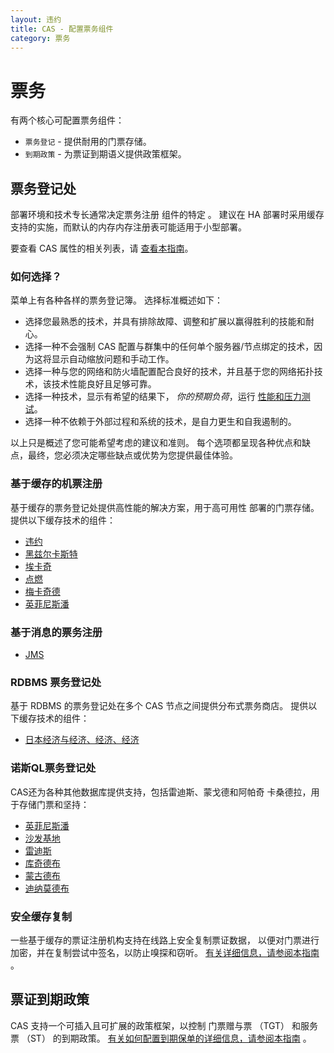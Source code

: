 ```yaml
---
layout: 违约
title: CAS - 配置票务组件
category: 票务
---
```


# 票务

有两个核心可配置票务组件：

* `票务登记` - 提供耐用的门票存储。
* `到期政策` - 为票证到期语义提供政策框架。

## 票务登记处

部署环境和技术专长通常决定票务注册</code> 组件的特定 。 建议在 HA 部署时采用缓存支持的实施，而默认的内存内存注册表可能适用于小型部署。</p>

<p spaces-before="0">要查看 CAS 属性的相关列表，请 <a href="../configuration/Configuration-Properties.html#ticket-registry">查看本指南</a>。</p>

<h3 spaces-before="0">如何选择？</h3>

<p spaces-before="0">菜单上有各种各样的票务登记簿。 选择标准概述如下：</p>

<ul>
<li>选择您最熟悉的技术，并具有排除故障、调整和扩展以赢得胜利的技能和耐心。</li>
<li>选择一种不会强制 CAS 配置与群集中的任何单个服务器/节点绑定的技术，因为这将显示自动缩放问题和手动工作。</li>
<li>选择一种与您的网络和防火墙配置配合良好的技术，并且基于您的网络拓扑技术，该技术性能良好且足够可靠。</li>
<li>选择一种技术，显示有希望的结果下， <em x-id="3">你的预期负荷</em>，运行 <a href="../high_availability/High-Availability-Performance-Testing.html">性能和压力测试</a>。</li>
<li>选择一种不依赖于外部过程和系统的技术，是自力更生和自我遏制的。</li>
</ul>

<p spaces-before="0">以上只是概述了您可能希望考虑的建议和准则。 每个选项都呈现各种优点和缺点，最终，您必须决定哪些缺点或优势为您提供最佳体验。</p>

<h3 spaces-before="0">基于缓存的机票注册</h3>

<p spaces-before="0">基于缓存的票务登记处提供高性能的解决方案，用于高可用性
部署的门票存储。 提供以下缓存技术的组件：</p>

<ul>
<li><a href="Default-Ticket-Registry.html">违约</a></li>
<li><a href="Hazelcast-Ticket-Registry.html">黑兹尔卡斯特</a></li>
<li><a href="Ehcache-Ticket-Registry.html">埃卡奇</a></li>
<li><a href="Ignite-Ticket-Registry.html">点燃</a></li>
<li><a href="Memcached-Ticket-Registry.html">梅卡奇德</a></li>
<li><a href="Infinispan-Ticket-Registry.html">英菲尼斯潘</a></li>
</ul>

<h3 spaces-before="0">基于消息的票务注册</h3>

<ul>
<li><a href="Messaging-JMS-Ticket-Registry.html">JMS</a></li>
</ul>

<h3 spaces-before="0">RDBMS 票务登记处</h3>

<p spaces-before="0">基于 RDBMS 的票务登记处在多个 CAS 节点之间提供分布式票务商店。
提供以下缓存技术的组件：</p>

<ul>
<li><a href="JPA-Ticket-Registry.html">日本经济与经济、经济、经济</a></li>
</ul>

<h3 spaces-before="0">诺斯QL票务登记处</h3>

<p spaces-before="0">CAS还为各种其他数据库提供支持，包括雷迪斯、蒙戈德和阿帕奇
卡桑德拉，用于存储门票和坚持：</p>

<ul>
<li><a href="Infinispan-Ticket-Registry.html">英菲尼斯潘</a></li>
<li><a href="Couchbase-Ticket-Registry.html">沙发基地</a></li>
<li><a href="Redis-Ticket-Registry.html">雷迪斯</a></li>
<li><a href="CouchDb-Ticket-Registry.html">库奇德布</a></li>
<li><a href="MongoDb-Ticket-Registry.html">蒙古德布</a></li>
<li><a href="DynamoDb-Ticket-Registry.html">迪纳莫德布</a></li>
</ul>

<h3 spaces-before="0">安全缓存复制</h3>

<p spaces-before="0">一些基于缓存的票证注册机构支持在线路上安全复制票证数据，
以便对门票进行加密，并在复制尝试中签名，以防止嗅探和窃听。
<a href="../installation/Ticket-Registry-Replication-Encryption.html">有关详细信息，请参阅本指南</a> 。</p>

<h2 spaces-before="0">票证到期政策</h2>

<p spaces-before="0">CAS 支持一个可插入且可扩展的政策框架，以控制
门票赠与票 （TGT） 和服务票 （ST） 的到期政策。
<a href="Configuring-Ticket-Expiration-Policy.html">有关如何配置到期保单的详细信息，请参阅本指南</a> 。</p>

